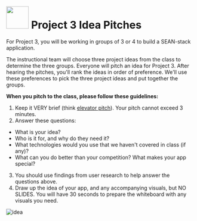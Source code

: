 # <img src="https://cloud.githubusercontent.com/assets/7833470/10899314/63829980-8188-11e5-8cdd-4ded5bcb6e36.png" height="60"> Project 3 Idea Pitches

For Project 3, you will be working in groups of 3 or 4 to build a SEAN-stack application.

The instructional team will choose three project ideas from the class to determine the three groups. Everyone will pitch an idea for Project 3. After hearing the pitches, you'll rank the ideas in order of preference. We'll use these preferences to pick the three project ideas and put together the groups.

**When you pitch to the class, please follow these guidelines:**

1. Keep it VERY brief (think <a href="https://en.wikipedia.org/wiki/Elevator_pitch" target="_blank">elevator pitch</a>). Your pitch cannot exceed 3 minutes.
2. Answer these questions:
  * What is your idea?
  * Who is it for, and why do they need it?
  * What technologies would you use that we haven't covered in class (if any)?
  * What can you do better than your competition? What makes your app special?
3. You should use findings from user research to help answer the questions above.
4. Draw up the idea of your app, and any accompanying visuals, but NO SLIDES. You will have 30 seconds to prepare the whiteboard with any visuals you need.

![idea](https://cloud.githubusercontent.com/assets/7833470/12076308/f9c057fa-b15a-11e5-9c0a-38342e79b1da.gif)
